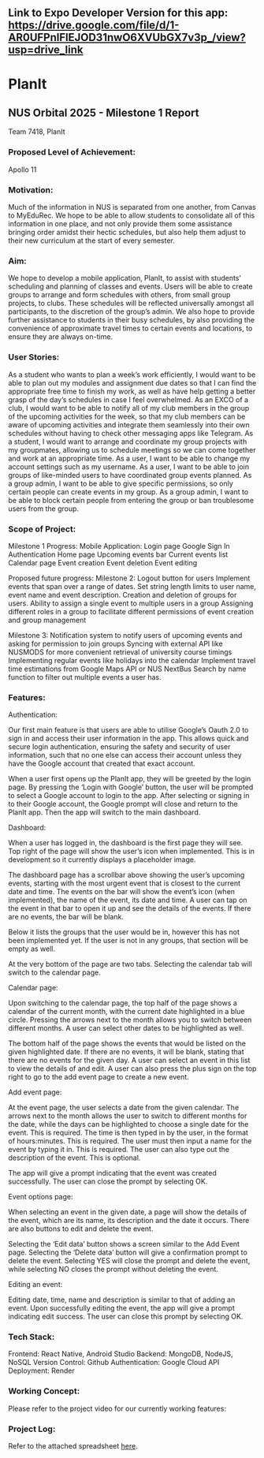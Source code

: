 ## Link to Expo Developer Version for this app: https://drive.google.com/file/d/1-AR0UFPnlFlEJOD31nwO6XVUbGX7v3p_/view?usp=drive_link

# PlanIt
## NUS Orbital 2025 - Milestone 1 Report
Team 7418, PlanIt
### Proposed Level of Achievement:
Apollo 11
### Motivation:
Much of the information in NUS is separated from one another, from Canvas to MyEduRec. We hope to be able to allow students to consolidate all of this information in one place, and not only provide them some assistance bringing order amidst their hectic schedules, but also help them adjust to their new curriculum at the start of every semester.
### Aim:
We hope to develop a mobile application, PlanIt, to assist with students’ scheduling and planning of classes and events.
Users will be able to create groups to arrange and form schedules with others, from small group projects, to clubs. These schedules will be reflected universally amongst all participants, to the discretion of the group’s admin. We also hope to provide further assistance to students in their busy schedules, by also providing the convenience of approximate travel times to certain events and locations, to ensure they are always on-time.
### User Stories:
As a student who wants to plan a week’s work efficiently, I would want to be able to plan out my modules and assignment due dates so that I can find the appropriate free time to finish my work, as well as have help getting a better grasp of the day’s schedules in case I feel overwhelmed.
As an EXCO of a club, I would want to be able to notify all of my club members in the group of the upcoming activities for the week, so that my club members can be aware of upcoming activities and integrate them seamlessly into their own schedules without having to check other messaging apps like Telegram.
As a student, I would want to arrange and coordinate my group projects with my groupmates, allowing us to schedule meetings so we can come together and work at an appropriate time.
As a user, I want to be able to change my account settings such as my username.
As a user, I want to be able to join groups of like-minded users to have coordinated group events planned.
As a group admin, I want to be able to give specific permissions, so only certain people can create events in my group.
As a group admin, I want to be able to block certain people from entering the group or ban troublesome users from the group.
### Scope of Project:
Milestone 1 Progress:
Mobile Application:
Login page
Google Sign In Authentication
Home page
Upcoming events bar
Current events list
Calendar page
Event creation
Event deletion
Event editing

Proposed future progress:
Milestone 2:
Logout button for users
Implement events that span over a range of dates.
Set string length limits to user name, event name and event description.
Creation and deletion of groups for users.
Ability to assign a single event to multiple users in a group
Assigning different roles in a group to facilitate different permissions of event creation and group management

Milestone 3:
Notification system to notify users of upcoming events and asking for permission to join groups
Syncing with external API like NUSMODS for more convenient retrieval of university course timings
Implementing regular events like holidays into the calendar
Implement travel time estimations from Google Maps API or NUS NextBus
Search by name function to filter out multiple events a user has.

### Features:
Authentication:

Our first main feature is that users are able to utilise Google’s Oauth 2.0 to sign in and access their user information in the app. This allows quick and secure login authentication, ensuring the safety and security of user information, such that no one else can access their account unless they have the Google account that created that exact account. 

When a user first opens up the PlanIt app, they will be greeted by the login page. 
By pressing the ‘Login with Google’ button, the user will be prompted to select a Google account to login to the app. 
After selecting or signing in to their Google account, the Google prompt will close and return to the PlanIt app. Then the app will switch to the main dashboard.


Dashboard:

When a user has logged in, the dashboard is the first page they will see. Top right of the page will show the user’s icon when implemented. This is in development so it currently displays a placeholder image.

The dashboard page has a scrollbar above showing the user’s upcoming events, starting with the most urgent event that is closest to the current date and time. The events on the bar will show the event’s icon (when implemented), the name of the event, its date and time.
A user can tap on the event in that bar to open it up and see the details of the events. If there are no events, the bar will be blank.

Below it lists the groups that the user would be in, however this has not been implemented yet.
If the user is not in any groups, that section will be empty as well.

At the very bottom of the page are two tabs. Selecting the calendar tab will switch to the calendar page.


Calendar page:

Upon switching to the calendar page, the top half of the page shows a calendar of the current month, with the current date highlighted in a blue circle. Pressing the arrows next to the month allows you to switch between different months. A user can select other dates to be highlighted as well.

The bottom half of the page shows the events that would be listed on the given highlighted date. If there are no events, it will be blank, stating that there are no events for the given day. A user can select an event in this list to view the details of and edit.
A user can also press the plus sign on the top right to go to the add event page to create a new event.


Add event page:

At the event page, the user selects a date from the given calendar. The arrows next to the month allows the user to switch to different months for the date, while the days can be highlighted to choose a single date for the event. This is required.
The time is then typed in by the user, in the format of hours:minutes. This is required.
The user must then input a name for the event by typing it in. This is required.
The user can also type out the description of the event. This is optional.

The app will give a prompt indicating that the event was created successfully. The user can close the prompt by selecting OK.


Event options page:

When selecting an event in the given date, a page will show the details of the event, which are its name, its description and the date it occurs. 
There are also buttons to edit and delete the event.

Selecting the ‘Edit data’ button shows a screen similar to the Add Event page. 
Selecting the ‘Delete data’ button will give a confirmation prompt to delete the event. Selecting YES will close the prompt and delete the event, while selecting NO closes the prompt without deleting the event.


Editing an event:

Editing date, time, name and description is similar to that of adding an event.
Upon successfully editing the event, the app will give a prompt indicating edit success. The user can close this prompt by selecting OK.

### Tech Stack:
Frontend: React Native, Android Studio
Backend: MongoDB, NodeJS, NoSQL
Version Control: Github
Authentication: Google Cloud API
Deployment: Render
### Working Concept:
Please refer to the project video for our currently working features:
### Project Log:
Refer to the attached spreadsheet [here](https://docs.google.com/spreadsheets/d/10PFNlH9ZJCyJIUI4B1prtAhdHoA_GZrtEwoDidm1E9A/edit?usp=sharing).
